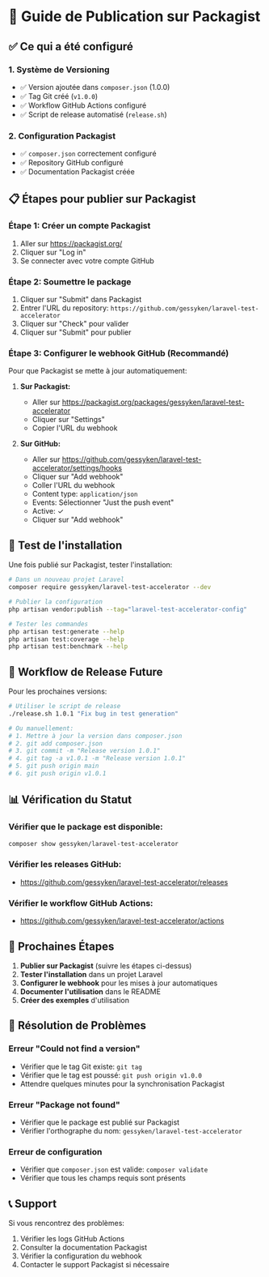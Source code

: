 # 🚀 Guide de Publication sur Packagist

## ✅ Ce qui a été configuré

### 1. Système de Versioning
- ✅ Version ajoutée dans `composer.json` (1.0.0)
- ✅ Tag Git créé (`v1.0.0`)
- ✅ Workflow GitHub Actions configuré
- ✅ Script de release automatisé (`release.sh`)

### 2. Configuration Packagist
- ✅ `composer.json` correctement configuré
- ✅ Repository GitHub configuré
- ✅ Documentation Packagist créée

## 📋 Étapes pour publier sur Packagist

### Étape 1: Créer un compte Packagist
1. Aller sur https://packagist.org/
2. Cliquer sur "Log in" 
3. Se connecter avec votre compte GitHub

### Étape 2: Soumettre le package
1. Cliquer sur "Submit" dans Packagist
2. Entrer l'URL du repository: `https://github.com/gessyken/laravel-test-accelerator`
3. Cliquer sur "Check" pour valider
4. Cliquer sur "Submit" pour publier

### Étape 3: Configurer le webhook GitHub (Recommandé)
Pour que Packagist se mette à jour automatiquement:

1. **Sur Packagist:**
   - Aller sur https://packagist.org/packages/gessyken/laravel-test-accelerator
   - Cliquer sur "Settings"
   - Copier l'URL du webhook

2. **Sur GitHub:**
   - Aller sur https://github.com/gessyken/laravel-test-accelerator/settings/hooks
   - Cliquer sur "Add webhook"
   - Coller l'URL du webhook
   - Content type: `application/json`
   - Events: Sélectionner "Just the push event"
   - Active: ✓
   - Cliquer sur "Add webhook"

## 🧪 Test de l'installation

Une fois publié sur Packagist, tester l'installation:

```bash
# Dans un nouveau projet Laravel
composer require gessyken/laravel-test-accelerator --dev

# Publier la configuration
php artisan vendor:publish --tag="laravel-test-accelerator-config"

# Tester les commandes
php artisan test:generate --help
php artisan test:coverage --help
php artisan test:benchmark --help
```

## 🔄 Workflow de Release Future

Pour les prochaines versions:

```bash
# Utiliser le script de release
./release.sh 1.0.1 "Fix bug in test generation"

# Ou manuellement:
# 1. Mettre à jour la version dans composer.json
# 2. git add composer.json
# 3. git commit -m "Release version 1.0.1"
# 4. git tag -a v1.0.1 -m "Release version 1.0.1"
# 5. git push origin main
# 6. git push origin v1.0.1
```

## 📊 Vérification du Statut

### Vérifier que le package est disponible:
```bash
composer show gessyken/laravel-test-accelerator
```

### Vérifier les releases GitHub:
- https://github.com/gessyken/laravel-test-accelerator/releases

### Vérifier le workflow GitHub Actions:
- https://github.com/gessyken/laravel-test-accelerator/actions

## 🎯 Prochaines Étapes

1. **Publier sur Packagist** (suivre les étapes ci-dessus)
2. **Tester l'installation** dans un projet Laravel
3. **Configurer le webhook** pour les mises à jour automatiques
4. **Documenter l'utilisation** dans le README
5. **Créer des exemples** d'utilisation

## 🚨 Résolution de Problèmes

### Erreur "Could not find a version"
- Vérifier que le tag Git existe: `git tag`
- Vérifier que le tag est poussé: `git push origin v1.0.0`
- Attendre quelques minutes pour la synchronisation Packagist

### Erreur "Package not found"
- Vérifier que le package est publié sur Packagist
- Vérifier l'orthographe du nom: `gessyken/laravel-test-accelerator`

### Erreur de configuration
- Vérifier que `composer.json` est valide: `composer validate`
- Vérifier que tous les champs requis sont présents

## 📞 Support

Si vous rencontrez des problèmes:
1. Vérifier les logs GitHub Actions
2. Consulter la documentation Packagist
3. Vérifier la configuration du webhook
4. Contacter le support Packagist si nécessaire
